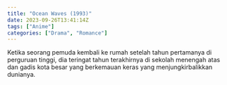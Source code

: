 ```yaml
---
title: "Ocean Waves (1993)"
date: 2023-09-26T13:41:14Z
tags: ["Anime"]
categories: ["Drama", "Romance"]
---
```


Ketika seorang pemuda kembali ke rumah setelah tahun pertamanya di perguruan tinggi, dia teringat tahun terakhirnya di sekolah menengah atas dan gadis kota besar yang berkemauan keras yang menjungkirbalikkan dunianya.

  <mux-player stream-type="on-demand"
  src="https://kp3d-my.sharepoint.com/personal/ryoo_kp3d_onmicrosoft_com/_layouts/15/download.aspx?share=EWE5uffZ1P5InEwoZSUMSEIBd1HeQEEj_VA5U_65kb4CCQ" metadata-video-title="Ocean Waves (1993)" prefer-playback="mse" controls>
  </mux-player>
  
  
  <script src="https://cdn.jsdelivr.net/npm/@mux/mux-player"></script>
  
   <script id="WHynBc01iQtlG01x4W95cAzJTPAljUSSFDBFGVblu2sU4" type="application/ld+json">
 {
  "@context": "https://schema.org/",
  "@type": "VideoObject",
  "name": "Ocean Waves (1993)",
  "contentUrl": "https://stream.mux.com/WHynBc01iQtlG01x4W95cAzJTPAljUSSFDBFGVblu2sU4.m3u8",
  "thumbnailUrl": "https://www.themoviedb.org/t/p/original/sIRutO4Zbr1a0JKZunJKSytYQ69.jpg?width=314&fit_mode=preserve&time=25",
  "uploadDate": "2023-09-26T13:41:14Z",
}

</script>
